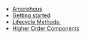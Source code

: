  * [Amorphous](doc.0.md)
 * [Getting started](doc.1.md)
 * [Lifecycle Methods:](doc.2.md)
 * [Higher Order Components](doc.3.md)
